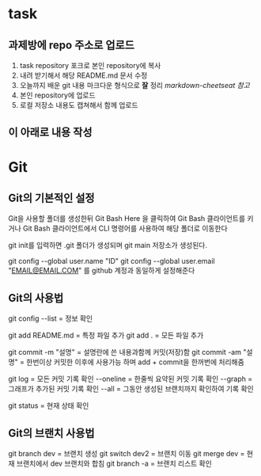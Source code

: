 # task

## 과제방에 repo 주소로 업로드

1. task repository 포크로 본인 repository에 복사
2. 내려 받기해서 해당 README.md 문서 수정
3. 오늘까지 배운 git 내용 마크다운 형식으로 __잘__ 정리
  _markdown-cheetseat 참고_
4. 본인 repository에 업로드
5. 로컬 저장소 내용도 캡쳐해서 함께 업로드

이 아래로 내용 작성
-
# Git # 

## Git의 기본적인 설정

Git을 사용할 폴더를 생성한뒤 Git Bash Here 을 클릭하여 Git Bash 클라이언트를 키거나 
Git Bash 클라이언트에서 CLI 명령어를 사용하여 해당 폴더로 이동한다

git init를 입력하면 .git 폴더가 생성되며 git main 저장소가 생성된다.

git config --global user.name "ID"
git config --global user.email "EMAIL@EMAIL.COM" 를 github 계정과 동일하게 설정해준다

## Git의 사용법 ##

git config --list = 정보 확인

git add README.md = 특정 파일 추가 
git add . = 모든 파일 추가

git commit -m "설명" = 설명란에 쓴 내용과함께 커밋(저장)함
git commit -am "설명" = 한번이상 커밋한 이후에 사용가능 하며 add + commit을 한꺼번에 처리해줌

git log = 모든 커밋 기록 확인
--oneline = 한줄씩 요약된 커밋 기록 확인
--graph = 그래프가 추가된 커밋 기록 확인
--all = 그동안 생성된 브랜치까지 확인하여 기록 확인

git status = 현재 상태 확인

## Git의 브랜치 사용법 ##

git branch dev = 브랜치 생성
git switch dev2 = 브랜치 이동
git merge dev = 현재 브랜치에서 dev 브랜치와 합침
git branch -a = 브랜치 리스트 확인
